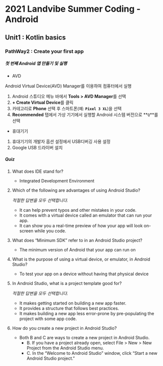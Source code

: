 # 2021 Landvibe Summer Coding - Android

## Unit1 : Kotlin basics

### PathWay2 : Create your first app



##### 첫 번째 Android 앱 만들기 및 실행

- AVD

Android Virtual Device(AVD) Manager를 이용하여 컴퓨터에서 실행

1. Android 스튜디오 메뉴 바에서 **Tools > AVD Manager**를 선택
2. **+ Create Virtual Device**를 클릭
3. 카테고리로 **Phone** 선택 후 스마트폰(예: **`Pixel 3 XL`**)을 선택
4. **Recommended** 탭에서 가상 기기에서 실행할 Android 시스템 버전으로 **`Q`**를 선택



- 휴대기기

1. 휴대기기의 개발자 옵션 설정에서 USB디버깅 사용 설정
2. Google USB 드라이버 설치





##### Quiz

1. What does IDE stand for?
   - Integrated Development Environment

2. Which of the following are advantages of using Android Studio?

   *적절한 답변을 모두 선택합니다.*

   - It can help prevent typos and other mistakes in your code.
   - It comes with a virtual device called an emulator that can run your app.
   - It can show you a real-time preview of how your app will look on-screen while you code.

3. What does “Minimum SDK” refer to in an Android Studio project?

   - The minimum version of Android that your app can run on

   

4. What is the purpose of using a virtual device, or emulator, in Android Studio?

   - To test your app on a device without having that physical device

   

5. In Android Studio, what is a project template good for?

   *적절한 답변을 모두 선택합니다.*

   - It makes getting started on building a new app faster.
   - It provides a structure that follows best practices.
   - It makes building a new app less error-prone by pre-populating the project with some app code.

   

6. How do you create a new project in Android Studio?
   - Both B and C are ways to create a new project in Android Studio.
     	- B. If you have a project already open, select File > New > New Project from the Android Studio menu.
     	- C. In the “Welcome to Android Studio” window, click “Start a new Android Studio project.”



